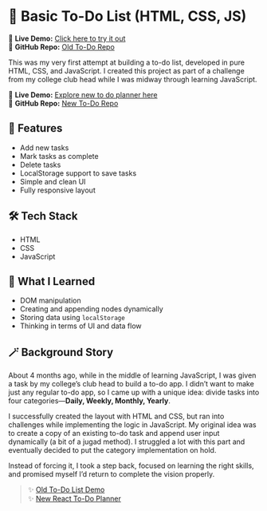 # 📝 Basic To-Do List (HTML, CSS, JS)

🔗 **Live Demo:** [Click here to try it out](https://jsrxlogan.github.io/To-Do-List/)  
📂 **GitHub Repo:** [Old To-Do Repo](https://github.com/jsrxlogan/To-Do-List)

This was my very first attempt at building a to-do list, developed in pure HTML, CSS, and JavaScript. I created this project as part of a challenge from my college club head while I was midway through learning JavaScript.

🔗 **Live Demo:** [Explore new to do planner here](https://jsrxlogan.github.io/react-to-do-list/)  
📂 **GitHub Repo:** [New To-Do Repo](https://github.com/jsrxlogan/react-to-do-list)


## 🌟 Features
- Add new tasks
- Mark tasks as complete
- Delete tasks
- LocalStorage support to save tasks
- Simple and clean UI
- Fully responsive layout

## 🛠️ Tech Stack
- HTML
- CSS
- JavaScript

## 🧠 What I Learned
- DOM manipulation
- Creating and appending nodes dynamically
- Storing data using `localStorage`
- Thinking in terms of UI and data flow

## 🪄 Background Story
About 4 months ago, while in the middle of learning JavaScript, I was given a task by my college’s club head to build a to-do app. I didn’t want to make just any regular to-do app, so I came up with a unique idea: divide tasks into four categories—**Daily, Weekly, Monthly, Yearly**.

I successfully created the layout with HTML and CSS, but ran into challenges while implementing the logic in JavaScript. My original idea was to create a copy of an existing to-do task and append user input dynamically (a bit of a jugad method). I struggled a lot with this part and eventually decided to put the category implementation on hold.

Instead of forcing it, I took a step back, focused on learning the right skills, and promised myself I’d return to complete the vision properly.

> ✨ [Old To-Do List Demo](https://jsrxlogan.github.io/To-Do-List/)  
> ✨ [New React To-Do Planner](https://jsrxlogan.github.io/react-to-do-list/)
